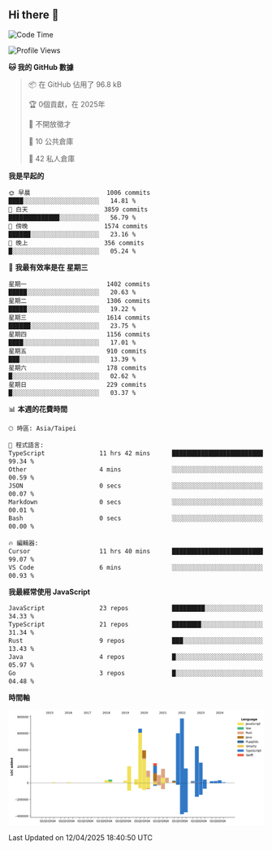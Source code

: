 ## Hi there 👋

<!--START_SECTION:waka-->
![Code Time](http://img.shields.io/badge/Code%20Time-270%20hrs%206%20mins-blue)

![Profile Views](http://img.shields.io/badge/%E5%80%8B%E4%BA%BA%E9%A0%81%E9%9D%A2%E7%80%8F%E8%A6%BD%E6%AC%A1%E6%95%B8-0-blue)

**🐱 我的 GitHub 數據** 

> 📦 在 GitHub 佔用了 96.8 kB 
 > 
> 🏆  0個貢獻，在 2025年
 > 
> 🚫 不開放徵才
 > 
> 📜 10 公共倉庫 
 > 
> 🔑 42 私人倉庫 
 > 
**我是早起的** 

```text
🌞 早晨                     1006 commits        ████░░░░░░░░░░░░░░░░░░░░░   14.81 % 
🌆 白天                     3859 commits        ██████████████░░░░░░░░░░░   56.79 % 
🌃 傍晚                     1574 commits        ██████░░░░░░░░░░░░░░░░░░░   23.16 % 
🌙 晚上                     356 commits         █░░░░░░░░░░░░░░░░░░░░░░░░   05.24 % 
```
📅 **我最有效率是在 星期三** 

```text
星期一                      1402 commits        █████░░░░░░░░░░░░░░░░░░░░   20.63 % 
星期二                      1306 commits        █████░░░░░░░░░░░░░░░░░░░░   19.22 % 
星期三                      1614 commits        ██████░░░░░░░░░░░░░░░░░░░   23.75 % 
星期四                      1156 commits        ████░░░░░░░░░░░░░░░░░░░░░   17.01 % 
星期五                      910 commits         ███░░░░░░░░░░░░░░░░░░░░░░   13.39 % 
星期六                      178 commits         █░░░░░░░░░░░░░░░░░░░░░░░░   02.62 % 
星期日                      229 commits         █░░░░░░░░░░░░░░░░░░░░░░░░   03.37 % 
```


📊 **本週的花費時間** 

```text
🕑︎ 時區: Asia/Taipei

💬 程式語言: 
TypeScript               11 hrs 42 mins      █████████████████████████   99.34 % 
Other                    4 mins              ░░░░░░░░░░░░░░░░░░░░░░░░░   00.59 % 
JSON                     0 secs              ░░░░░░░░░░░░░░░░░░░░░░░░░   00.07 % 
Markdown                 0 secs              ░░░░░░░░░░░░░░░░░░░░░░░░░   00.01 % 
Bash                     0 secs              ░░░░░░░░░░░░░░░░░░░░░░░░░   00.00 % 

🔥 編輯器: 
Cursor                   11 hrs 40 mins      █████████████████████████   99.07 % 
VS Code                  6 mins              ░░░░░░░░░░░░░░░░░░░░░░░░░   00.93 % 
```

**我最經常使用 JavaScript** 

```text
JavaScript               23 repos            █████████░░░░░░░░░░░░░░░░   34.33 % 
TypeScript               21 repos            ████████░░░░░░░░░░░░░░░░░   31.34 % 
Rust                     9 repos             ███░░░░░░░░░░░░░░░░░░░░░░   13.43 % 
Java                     4 repos             █░░░░░░░░░░░░░░░░░░░░░░░░   05.97 % 
Go                       3 repos             █░░░░░░░░░░░░░░░░░░░░░░░░   04.48 % 
```



**時間軸**

![Lines of Code chart](https://raw.githubusercontent.com/jos61404/jos61404/main/assets/bar_graph.png)


 Last Updated on 12/04/2025 18:40:50 UTC
<!--END_SECTION:waka-->



<!--
**jos61404/jos61404** is a ✨ _special_ ✨ repository because its `README.md` (this file) appears on your GitHub profile.

Here are some ideas to get you started:

- 🔭 I’m currently working on ...
- 🌱 I’m currently learning ...
- 👯 I’m looking to collaborate on ...
- 🤔 I’m looking for help with ...
- 💬 Ask me about ...
- 📫 How to reach me: ...
- 😄 Pronouns: ...
- ⚡ Fun fact: ...
-->
